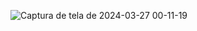 ![Captura de tela de 2024-03-27 00-11-19](https://github.com/Gabriel-M-Barbosa/Perfume/assets/115768607/3cae2325-7ba9-4c2c-ac94-2970ff357636)
